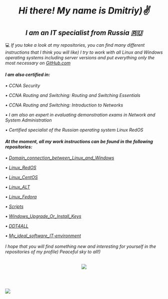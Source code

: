 <h1 align="center"><i>Hi there! My name is Dmitriy)✌️</i></h1>
<h2 align="center"><i>I am an IT specialist from Russia 🇷🇺</i></h2>



💻 <i>If you take a look at my repositories, you can find many different instructions that I think you will like) I try to work with all Linux and Windows operating systems including server versions and put everything only the most necessary on <a href="https://github.com">GitHub.com</a><i/>

<h4><i>I am also certified in:</i></h4>

&#8226;  <i>CCNA Security<i/><br/>

&#8226;  <i>CCNA Routing and Switching: Routing and Switching Essentials<i/><br/>

&#8226;  <i>CCNA Routing and Switching: Introduction to Networks<i/><br/>

&#8226;  <i>I am also an expert in evaluating demonstration exams in Network and System Administration<i/><br/>

&#8226;  <i>Certified specialist of the Russian operating system Linux RedOS<i/><br/>

<h4> <i>At the moment, all my work instructions can be found in the following repositories:</i></h4>

<i>&#8226; <a href="https://github.com/dimoroz772/Domain_connection_between_Linux_and_Windows">Domain_connection_between_Linux_and_Windows</a><br/><i/>

<i>&#8226; <a href="https://github.com/dimoroz772/Linux_RedOS">Linux_RedOS</a><br/><i/>

<i>&#8226; <a href="https://github.com/dimoroz772/Linux_CentOS">Linux_CentOS</a><br/><i/>

<i>&#8226; <a href="https://github.com/dimoroz772/Linux_ALT">Linux_ALT</a><br/><i/>

<i>&#8226; <a href="https://github.com/dimoroz772/Linux_Fedora">Linux_Fedora</a><br/><i/>

<i>&#8226; <a href="https://github.com/dimoroz772/Scripts">Scripts</a><br/><i/>

<i>&#8226; <a href="https://dimoroz772.github.io/Windows_Upgrade_Or_Install_Keys/">Windows_Upgrade_Or_Install_Keys</a><br/><i/>

<i>&#8226; <a href="https://github.com/dimoroz772/DDT4ALL">DDT4ALL</a><br/><i/>

<i>&#8226; <a href="https://github.com/dimoroz772/My_ideal_software_IT-environment">My_ideal_software_IT-environment</a><br/><i/>
 <br/>
<i>I hope that you will find something new and interesting for yourself in the repositories of my profile) Peaceful sky to all!)<i/>
 <br/>
 <br/>

<p align="center">
<a href="https://git.io/streak-stats"><img src="https://streak-stats.demolab.com?user=dimoroz772&theme=tokyonight-duo&hide_border=true"/></a>
</p>

 <br/>
 <br/>

<p align="left">
<a href="https://git.io/streak-stats"><img src="https://komarev.com/ghpvc/?username=dimoroz772&color=blueviolet"/></a>
</p>
